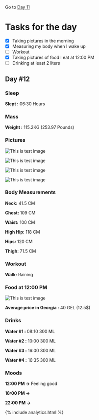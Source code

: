 Go to [Day 11](https://groot.ge/day11)

# Tasks for the day

- [x] Taking pictures in the morning
- [x] Measuring my body when I wake up
- [ ] Workout
- [x] Taking pictures of food I eat at 12:00 PM
- [ ] Drinking at least 2 liters

## Day #12

### Sleep

**Slept :** 06:30 Hours

### Mass

**Weight :** 115.2KG (253.97 Pounds)

### Pictures

![This is test image](./assets/12/front.jpg)

![This is test image](./assets/12/left.jpg)

![This is test image](./assets/12/back.jpg)

![This is test image](./assets/12/right.jpg)

### Body Measurements

**Neck:** 41.5 CM

**Chest:** 109 CM

**Waist:** 100 CM

**High Hip:** 118 CM

**Hips:** 120 CM

**Thigh:** 71.5 CM

### Workout

**Walk:** Raining

### Food at 12:00 PM

![This is test image](./assets/12/food.jpg)

**Average price in Georgia :** 40 GEL (12.5$)

### Drinks

**Water #1 :** 08:10 300 ML

**Water #2 :** 10:00 300 ML

**Water #3 :** 16:00 300 ML

**Water #4 :** 16:35 300 ML

### Moods

**12:00 PM ->** Feeling good

**18:00 PM ->**

**22:00 PM ->**

{% include analytics.html %}

